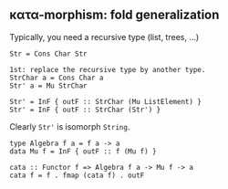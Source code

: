 κατα-morphism: fold generalization
----------------------------------

Typically, you need a recursive type (list, trees, ...)

~~~
Str = Cons Char Str

1st: replace the recursive type by another type.
StrChar a = Cons Char a
Str' a = Mu StrChar

Str' = InF { outF :: StrChar (Mu ListElement) }
Str' = InF { outF :: StrChar (Str') }
~~~

Clearly `Str'` is isomorph `String`.

~~~
type Algebra f a = f a -> a
data Mu f = InF { outF :: f (Mu f) }

cata :: Functor f => Algebra f a -> Mu f -> a
cata f = f . fmap (cata f) . outF
~~~
